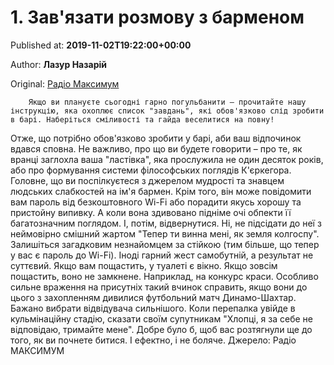 
# 1. Зав'язати розмову з барменом

Published at: **2019-11-02T19:22:00+00:00**

Author: **Лазур Назарій**

Original: [Радіо Максимум](https://maximum.fm/5-rechej-yaki-obovyazkovo-potribno-zrobiti-v-bari_n168954)


        Якщо ви плануєте сьогодні гарно погульбанити – прочитайте нашу інструкцію, яка охоплює список "завдань", які обов'язково слід зробити в барі. Наберіться сміливості та гайда веселитися на повну!
      
Отже, що потрібно обов'язково зробити у барі, аби ваш відпочинок вдався сповна.
Не важливо, про що ви будете говорити – про те, як вранці заглохла ваша "ластівка", яка прослужила не один десяток років, або про формування системи філософських поглядів К'єркегора. Головне, що ви поспілкуєтеся з джерелом мудрості та знавцем людських слабкостей на ім'я бармен. Крім того, він може повідомити вам пароль від безкоштовного Wi-Fi або порадити якусь хорошу та пристойну випивку.
А коли вона здивовано підніме очі обпекти її багатозначним поглядом. І, потім, відвернутися. Ні, не підсідати до неї з неймовірно смішний жартом "Тепер ти винна мені, як земля колгоспу". Залишіться загадковим незнайомцем за стійкою (тим більше, що тепер у вас є пароль до Wi-Fi). Іноді гарний жест самобутній, а результат не суттєвий.
Якщо вам пощастить, у туалеті є вікно. Якщо зовсім пощастить, воно не замкнене.
Наприклад, на конкурс краси. Особливо сильне враження на присутніх такий вчинок справить, якщо вони до цього з захопленням дивилися футбольний матч Динамо-Шахтар.
Бажано вибрати відвідувача сильнішого. Коли перепалка увійде в кульмінаційну стадію, сказати своїм супутникам "Хлопці, я за себе не відповідаю, тримайте мене". Добре було б, щоб вас розтягнули ще до того, як ви почнете битися. І ефектно, і не боляче.
Джерело: Радіо МАКСИМУМ
